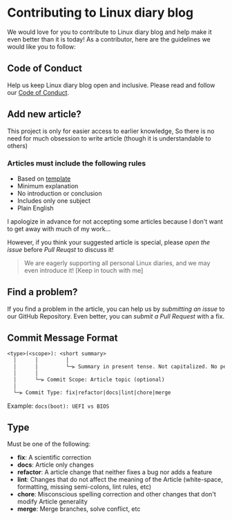 # Contributing to Linux diary blog

We would love for you to contribute to Linux diary blog and help make it even better than it is today!
As a contributor, here are the guidelines we would like you to follow:

## Code of Conduct

Help us keep Linux diary blog open and inclusive.
Please read and follow our [Code of Conduct](./CODE_OF_CONDUCT.md).

## Add new article?

This project is only for easier access to earlier knowledge,
So there is no need for much obsession to write article (though it is understandable to others)

### Articles must include the following rules

- Based on [template](./template.md)
- Minimum explanation
- No introduction or conclusion
- Includes only one subject
- Plain English

I apologize in advance for not accepting some articles because I don't want to get away with much of my work...

However, if you think your suggested article is special, please _open the issue_ before _Pull Reuqst_ to discuss it!

> We are eagerly supporting all personal Linux diaries, and we may even introduce it! [Keep in touch with me]

## Find a problem?

If you find a problem in the article, you can help us by _submitting an issue_ to our GitHub Repository.
Even better, you can _submit a Pull Request_ with a fix.

## Commit Message Format

```txt
<type>(<scope>): <short summary>
  │      │         │
  │      │         └─⫸ Summary in present tense. Not capitalized. No period at the end.
  │      │
  │      └─⫸ Commit Scope: Article topic (optional)
  │
  └─⫸ Commit Type: fix|refactor|docs|lint|chore|merge
```

Example: `docs(boot): UEFI vs BIOS`

## Type

Must be one of the following:

- **fix**: A scientific correction
- **docs**: Article only changes
- **refactor**: A article change that neither fixes a bug nor adds a feature
- **lint**: Changes that do not affect the meaning of the Article (white-space, formatting, missing semi-colons, lint rules, etc)
- **chore**: Misconscious spelling correction and other changes that don't modify Article generality
- **merge**: Merge branches, solve conflict, etc
